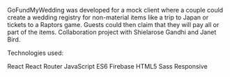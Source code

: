 GoFundMyWedding was developed for a mock client where a couple could create a wedding registry for non-material items like a trip to Japan or tickets to a Raptors game. Guests could then claim that they will pay all or part of the items. Collaboration project with Shielarose Gandhi and Janet Bird.

Technologies used:

React
React Router
JavaScript ES6
Firebase
HTML5
Sass
Responsive
